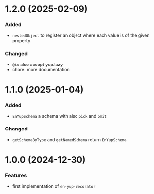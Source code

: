 # 1.2.0 (2025-02-09)

### Added

- `nestedObject` to register an object where each value is of the given property

### Changed

- `@is` also accept yup.lazy
- chore: more documentation

# 1.1.0 (2025-01-04)

### Added

- `EnYupSchema` a schema with also `pick` and `omit`

### Changed

- `getSchemaByType` and `getNamedSchema` return `EnYupSchema`

# 1.0.0 (2024-12-30)

### Features

- first implementation of `en-yup-decorator`
